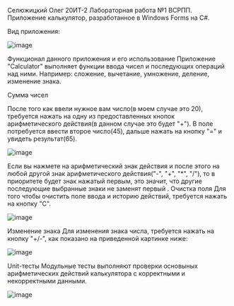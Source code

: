 Селюжицкий Олег 20ИТ-2 Лабораторная работа №1 ВСРПП.
Приложение калькулятор, разработанное в Windows Forms на C#.

Вид приложения:

![image](https://user-images.githubusercontent.com/116071330/199247804-1d390e62-d13f-4a20-b1e3-24a04417e627.png)


Функционал данного приложения и его использование
Приложение "Calculator" выполняет функции ввода чисел и последующих операций над ними. Например: сложение, вычетание, умножение, деление, изменение знака.

Сумма чисел

После того как ввели нужное вам число(в моем случае это 20), требуется нажать на одну из предоставленных кнопок арифметического действия(в данном случае это будет "+"). В поле потребуется ввести второе число(45), дальше нажать на кнопку "=" и увидеть результат(65).

![image](https://user-images.githubusercontent.com/116071330/199248156-59397089-6738-4fe8-9558-3ede6eb21bfe.png)

Если вы нажмете на арифметический знак действия и после этого на любой другой знак арифметического действия("-", "+", "*", "/"), то в приоритете будет знак нажатый первым, это значит, что другие последующие выбранные знаки не заменят первый
.
Очистка поля
Для того чтобы очистить поле ввода и историю действий, требуется нажать на кнопку "C".

![image](https://user-images.githubusercontent.com/116071330/199248534-bc8ee260-a4f5-4ab8-b0f0-50cd093ef47c.png)

Изменение знака
Для изменения знака числа, требуется нажать на кнопку "+/-", как показано на приведенной картинке ниже:

![image](https://user-images.githubusercontent.com/116071330/199248734-bc3683a7-d658-4ef5-84e8-b3a7014625f1.png)

Unit-тесты
Модульные тесты выполняют проверки основыных арифметических действий калькулятора с корректными и некорректными данными.


![image](https://user-images.githubusercontent.com/116071330/197416135-61e50bae-4bbc-4c68-a06b-0e27b5450f71.png)
